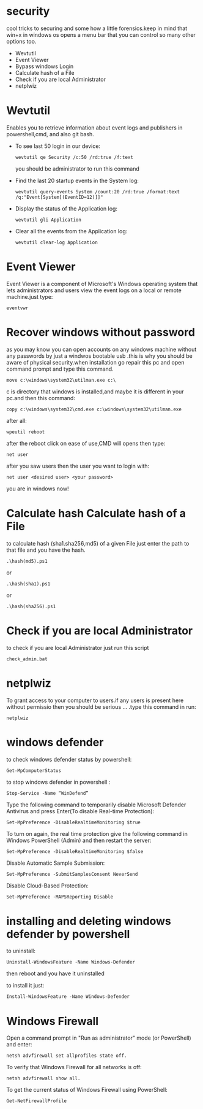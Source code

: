# security
cool tricks to securing and some how a little forensics.keep in mind that win+x in windows os opens a menu bar that you can control so many other options too.

<ul>
<li>Wevtutil</li>
<li>Event Viewer</li>
<li>Bypass windows Login</li>
<li>Calculate hash of a File</li>
<li>Check if you are local Administrator</li>
<li>netplwiz</li>
</ul>

# Wevtutil
Enables you to retrieve information about event logs and publishers in powershell,cmd, and also git bash.

<ul>
<li>To see last 50 login in our device:

    wevtutil qe Security /c:50 /rd:true /f:text
  
<p>you should be administrator to run this command</p>
</li>
<li>Find the last 20 startup events in the System log:

    wevtutil query-events System /count:20 /rd:true /format:text /q:"Event[System[(EventID=12)]]"

</li>
<li>Display the status of the Application log:

    wevtutil gli Application

</li>
<li>Clear all the events from the Application log:

    wevtutil clear-log Application
    
</li>
</ul>

# Event Viewer
Event Viewer is a component of Microsoft's Windows operating system that lets administrators and users view the event logs on a local or remote machine.just type:

    eventvwr

# Recover windows without password
as you may know you can open accounts on any windows machine without any passwords by just a windwos bootable usb .this is why you should be aware of physical security.when installation go repair this pc and open command prompt and type this command.

    move c:\windows\system32\utilman.exe c:\ 

<p>c is directory that windows is installed,and maybe it is different in your pc.and then this command:</p>

    copy c:\windows\system32\cmd.exe c:\windows\system32\utilman.exe


<p>after all:</p>


    wpeutil reboot

<p>after the reboot  click on ease of use,CMD will opens then type:</p>

    net user

<p>after you saw users then the user you want to login with:</p>

    net user <desired user> <your password>

<p> you are in windows now!</p>

# Calculate hash Calculate hash of a File
to calculate hash (sha1.sha256,md5) of a given File just enter the path to that file and you have the hash.

    .\hash(md5).ps1

or 

    .\hash(sha1).ps1

or

    .\hash(sha256).ps1


# Check if you are local Administrator
to check if you are local Administrator just run this script

    check_admin.bat

# netplwiz
To grant access to your computer to users.if any users is present here without permissio then you should be serious ... .type this command in run:

    netplwiz

# windows defender


to check windows defender status by powershell:

    Get-MpComputerStatus


to stop windows defender in powershell :

    Stop-Service -Name “WinDefend”

Type the following command to temporarily disable Microsoft Defender Antivirus and press Enter(To disable Real-time Protection): 

    Set-MpPreference -DisableRealtimeMonitoring $true

To turn on again, the real time protection give the following command in Windows PowerShell (Admin) and then restart the server:

    Set-MpPreference -DisableRealtimeMonitoring $false


Disable Automatic Sample Submission:

    Set-MpPreference -SubmitSamplesConsent NeverSend

Disable Cloud-Based Protection:

    Set-MpPreference -MAPSReporting Disable


# installing and deleting windows defender by powershell

to uninstall:

    Uninstall-WindowsFeature -Name Windows-Defender

then reboot and you have it uninstalled

to install it just:

    Install-WindowsFeature -Name Windows-Defender



# Windows Firewall

Open a command prompt in "Run as administrator" mode (or PowerShell) and enter: 

    netsh advfirewall set allprofiles state off.

To verify that Windows Firewall for all networks is off: 

    netsh advfirewall show all.


To get the current status of Windows Firewall using PowerShell:

    Get-NetFirewallProfile